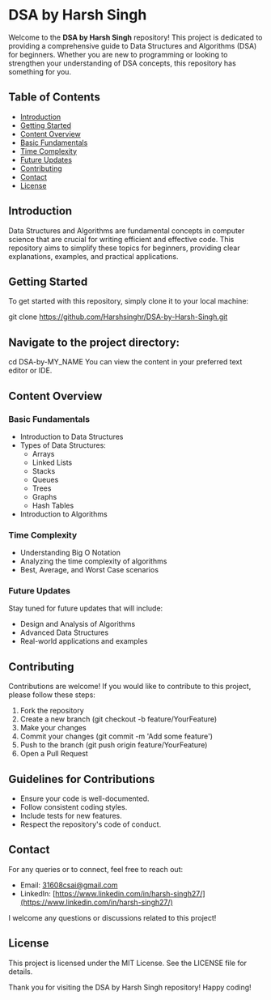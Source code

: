 # DSA by Harsh Singh

Welcome to the **DSA by Harsh Singh** repository! This project is dedicated to providing a comprehensive guide to Data Structures and Algorithms (DSA) for beginners. Whether you are new to programming or looking to strengthen your understanding of DSA concepts, this repository has something for you.

## Table of Contents

- [Introduction](#introduction)
- [Getting Started](#getting-started)
- [Content Overview](#content-overview)
- [Basic Fundamentals](#basic-fundamentals)
- [Time Complexity](#time-complexity)
- [Future Updates](#future-updates)
- [Contributing](#contributing)
- [Contact](#contact)
- [License](#license)
 
## Introduction

Data Structures and Algorithms are fundamental concepts in computer science that are crucial for writing efficient and effective code. This repository aims to simplify these topics for beginners, providing clear explanations, examples, and practical applications.

## Getting Started

To get started with this repository, simply clone it to your local machine:


git clone https://github.com/Harshsinghr/DSA-by-Harsh-Singh.git

## Navigate to the project directory:

cd DSA-by-MY_NAME
You can view the content in your preferred text editor or IDE.

## Content Overview

### Basic Fundamentals
- Introduction to Data Structures
- Types of Data Structures:
    - Arrays
    - Linked Lists
    - Stacks
    - Queues
    - Trees
    - Graphs
    - Hash Tables
- Introduction to Algorithms

### Time Complexity
- Understanding Big O Notation
- Analyzing the time complexity of algorithms
- Best, Average, and Worst Case scenarios

### Future Updates
Stay tuned for future updates that will include:

- Design and Analysis of Algorithms
- Advanced Data Structures
- Real-world applications and examples

## Contributing

Contributions are welcome! If you would like to contribute to this project, please follow these steps:

1. Fork the repository
2. Create a new branch (git checkout -b feature/YourFeature)
3. Make your changes
4. Commit your changes (git commit -m 'Add some feature')
5. Push to the branch (git push origin feature/YourFeature)
6. Open a Pull Request

## Guidelines for Contributions
- Ensure your code is well-documented.
- Follow consistent coding styles.
- Include tests for new features.
- Respect the repository's code of conduct.

## Contact
For any queries or to connect, feel free to reach out:

- Email: 31608csai@gmail.com
- LinkedIn: [https://www.linkedin.com/in/harsh-singh27/](https://www.linkedin.com/in/harsh-singh27/)

I welcome any questions or discussions related to this project!

## License
This project is licensed under the MIT License. See the LICENSE file for details.


Thank you for visiting the DSA by Harsh Singh repository! Happy coding!
